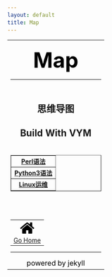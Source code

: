 ```yaml
---
layout: default
title: Map
---
```

<table align="center" border="0" width="70%">
	<tbody>
		<!-- 标题 -->
		<tr>
			<td >
				<p align="center">
					<font size="7" color="#000000">
						<b>Map</b>
					</font>
				</p>
				<hr>
			</td>
		</tr>
		<!-- 简介 -->
		<tr>
			<td width="80%" align="center">
				<p align="center">
					<h2>思维导图</h2>
					<h2>Build With VYM</h2>
				</p>
			</td>
		</tr>
		<!-- 导图列表 -->
		<tr>
			<td>
			<table border="1px" width="30%" align="center" cellpadding="5" cellspacing="5">
				<tbody>
					<tr>
						<td width="100%" align="center">
							<a href="https://sn0wp3ak.github.io/Mind-Map/Perl_Syntax_Export/Perl_Syntax.html">
								<b>Perl语法</b>
							</a>
						</td>
					</tr>
					<tr>
						<td width="100%" align="center">
							<a href="https://sn0wp3ak.github.io/Mind-Map/Python3_Syntax_Export/Python3_Syntax.html">
								<b>Python3语法</b>
							</a>
						</td>
					</tr>
					<tr>
						<td width="100%" align="center">
							<a href="https://sn0wp3ak.github.io/Mind-Map/Linux_Export/Linux.html">
								<b>Linux运维</b>
							</a>
						</td>
					</tr>
				</tbody>
			</table>
			</td>
		</tr>
		<!-- 站内跳转 -->
		<tr>
			<td>
				<center>
					<p>&nbsp;</p>
					<table width="80%" align="center" cellpadding="5" cellspacing="5">
						<tbody>
							<tr>
								<td width="100%" align="center">
									<a href="/">
										<img src="/assets/home.png">
										<br>
										Go Home
									</a>
								</td>
							</tr>
						</tbody>
					</table>
					<hr>
					<font size="3" color="#000000">powered by jekyll</font>
				</center>
			</td>
		</tr>
	</tbody>
</table>
